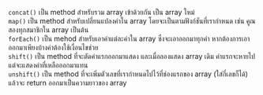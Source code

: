 `concat()` เป็น method สำหรับรวม array เข้าด้วยกัน เป็น array ใหม่ <br>
`map()` เป็น method สำหรับเปลี่ยนแปลงค่าใน array โดยจะเป็นตามฟังก์ชันที่เรากำหนด เช่น คูณสองทุกสมาชิกใน array เป็นต้น <br>
`forEach()` เป็น mehod สำหรับเอาค่าแต่ละค่าใน array ซึ่งจะเอาออกมาทุกค่า หากต้องการเอาออกมาเพียงบ้างค่าต้องใช้เงื่อนไขช่วย<br>
`shift()` เป็น method ที่จะตัดค่าแรกออกมาแสดง และเมื่อลองแสดง array เดิม ค่าแรกจะหายไป แต่จะแสดงค่าที่เหลือออกมาแทน <br>
`unshift()` เป็น method ที่จะเพิ่มตัวเลขที่เรากำหนดไปไว้ที่ช่องแรกของ array (ใส่กี่เลขก็ได้) แล้วจะ return ออกมาเป็นความยาวของ array <br>
